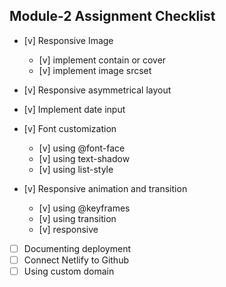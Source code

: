 ## Module-2 Assignment Checklist

- [v] Responsive Image

  - [v] implement contain or cover
  - [v] implement image srcset

- [v] Responsive asymmetrical layout
- [v] Implement date input
- [v] Font customization

  - [v] using @font-face
  - [v] using text-shadow
  - [v] using list-style

- [v] Responsive animation and transition

  - [v] using @keyframes
  - [v] using transition
  - [v] responsive

- [ ] Documenting deployment
- [ ] Connect Netlify to Github
- [ ] Using custom domain
